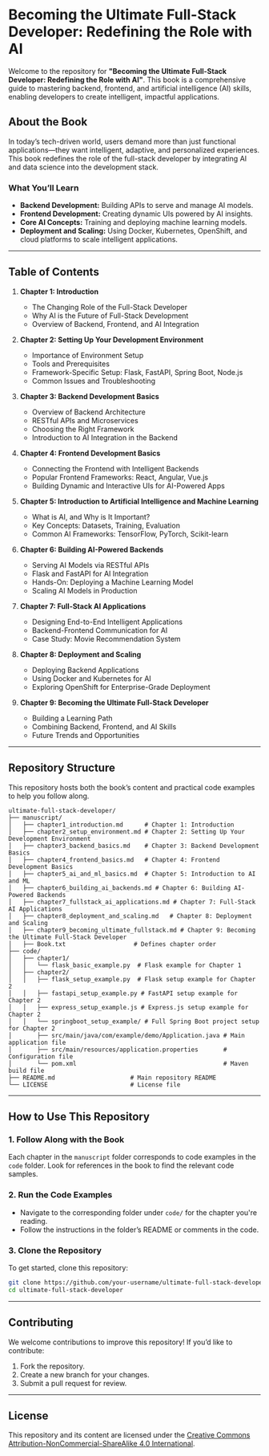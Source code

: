 # Becoming the Ultimate Full-Stack Developer: Redefining the Role with AI

Welcome to the repository for **"Becoming the Ultimate Full-Stack Developer: Redefining the Role with AI"**. This book 
is a comprehensive guide to mastering backend, frontend, and artificial intelligence (AI) skills, enabling developers 
to create intelligent, impactful applications.

## About the Book

In today’s tech-driven world, users demand more than just functional applications—they want intelligent, adaptive, 
and personalized experiences. This book redefines the role of the full-stack developer by integrating AI and data 
science into the development stack.

### What You’ll Learn
- **Backend Development:** Building APIs to serve and manage AI models.
- **Frontend Development:** Creating dynamic UIs powered by AI insights.
- **Core AI Concepts:** Training and deploying machine learning models.
- **Deployment and Scaling:** Using Docker, Kubernetes, OpenShift, and cloud platforms to scale intelligent applications.

---

## Table of Contents

1. **Chapter 1: Introduction**
   - The Changing Role of the Full-Stack Developer
   - Why AI is the Future of Full-Stack Development
   - Overview of Backend, Frontend, and AI Integration

2. **Chapter 2: Setting Up Your Development Environment**
   - Importance of Environment Setup
   - Tools and Prerequisites
   - Framework-Specific Setup: Flask, FastAPI, Spring Boot, Node.js
   - Common Issues and Troubleshooting

3. **Chapter 3: Backend Development Basics**
   - Overview of Backend Architecture
   - RESTful APIs and Microservices
   - Choosing the Right Framework
   - Introduction to AI Integration in the Backend

4. **Chapter 4: Frontend Development Basics**
   - Connecting the Frontend with Intelligent Backends
   - Popular Frontend Frameworks: React, Angular, Vue.js
   - Building Dynamic and Interactive UIs for AI-Powered Apps

5. **Chapter 5: Introduction to Artificial Intelligence and Machine Learning**
   - What is AI, and Why is It Important?
   - Key Concepts: Datasets, Training, Evaluation
   - Common AI Frameworks: TensorFlow, PyTorch, Scikit-learn

6. **Chapter 6: Building AI-Powered Backends**
   - Serving AI Models via RESTful APIs
   - Flask and FastAPI for AI Integration
   - Hands-On: Deploying a Machine Learning Model
   - Scaling AI Models in Production

7. **Chapter 7: Full-Stack AI Applications**
   - Designing End-to-End Intelligent Applications
   - Backend-Frontend Communication for AI
   - Case Study: Movie Recommendation System

8. **Chapter 8: Deployment and Scaling**
   - Deploying Backend Applications
   - Using Docker and Kubernetes for AI
   - Exploring OpenShift for Enterprise-Grade Deployment

9. **Chapter 9: Becoming the Ultimate Full-Stack Developer**
   - Building a Learning Path
   - Combining Backend, Frontend, and AI Skills
   - Future Trends and Opportunities

---

## Repository Structure

This repository hosts both the book’s content and practical code examples to help you follow along.

```
ultimate-full-stack-developer/
├── manuscript/
│   ├── chapter1_introduction.md      # Chapter 1: Introduction
│   ├── chapter2_setup_environment.md # Chapter 2: Setting Up Your Development Environment
│   ├── chapter3_backend_basics.md    # Chapter 3: Backend Development Basics
│   ├── chapter4_frontend_basics.md   # Chapter 4: Frontend Development Basics
│   ├── chapter5_ai_and_ml_basics.md  # Chapter 5: Introduction to AI and ML
│   ├── chapter6_building_ai_backends.md # Chapter 6: Building AI-Powered Backends
│   ├── chapter7_fullstack_ai_applications.md # Chapter 7: Full-Stack AI Applications
│   ├── chapter8_deployment_and_scaling.md   # Chapter 8: Deployment and Scaling
│   ├── chapter9_becoming_ultimate_fullstack.md # Chapter 9: Becoming the Ultimate Full-Stack Developer
│   ├── Book.txt                   # Defines chapter order
├── code/
│   ├── chapter1/
│   │   └── flask_basic_example.py  # Flask example for Chapter 1
│   ├── chapter2/
│   │   ├── flask_setup_example.py  # Flask setup example for Chapter 2
│   │   ├── fastapi_setup_example.py # FastAPI setup example for Chapter 2
│   │   ├── express_setup_example.js # Express.js setup example for Chapter 2
│   │   └── springboot_setup_example/ # Full Spring Boot project setup for Chapter 2
│       ├── src/main/java/com/example/demo/Application.java # Main application file
│       ├── src/main/resources/application.properties       # Configuration file
│       └── pom.xml                                         # Maven build file
├── README.md                     # Main repository README
└── LICENSE                       # License file
```

---

## How to Use This Repository

### 1. Follow Along with the Book
Each chapter in the `manuscript` folder corresponds to code examples in the `code` folder. Look for references in the book to find the relevant code samples.

### 2. Run the Code Examples
- Navigate to the corresponding folder under `code/` for the chapter you're reading.
- Follow the instructions in the folder’s README or comments in the code.

### 3. Clone the Repository
To get started, clone this repository:
```bash
git clone https://github.com/your-username/ultimate-full-stack-developer.git
cd ultimate-full-stack-developer
```

---

## Contributing

We welcome contributions to improve this repository! If you’d like to contribute:
1. Fork the repository.
2. Create a new branch for your changes.
3. Submit a pull request for review.

---

## License

This repository and its content are licensed under the [Creative Commons Attribution-NonCommercial-ShareAlike 4.0 International](https://creativecommons.org/licenses/by-nc-sa/4.0/).
